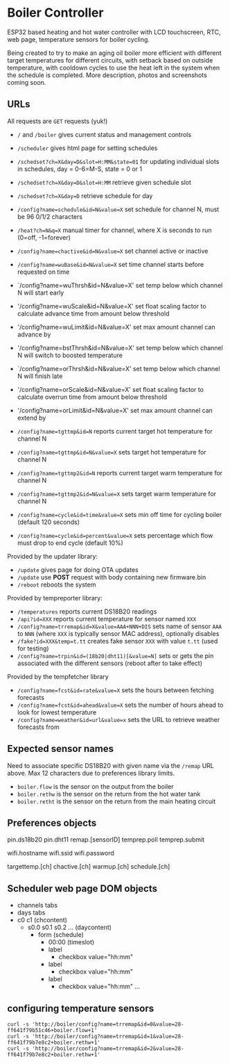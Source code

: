 # Boiler Controller

ESP32 based heating and hot water controller with LCD touchscreen, RTC, web page, temperature sensors for boiler cycling.

Being created to try to make an aging oil boiler more efficient with different target temperatures for different circuits, with setback based on outside temperature, with cooldown cycles to use the heat left in the system when the schedule is completed.
More description, photos and screenshots coming soon.

## URLs

All requests are `GET` requests (yuk!)

* `/` and `/boiler` gives current status and management controls

* `/scheduler` gives html page for setting schedules
* `/schedset?ch=X&day=D&slot=H:MM&state=01` for updating individual slots in schedules, day = 0-6=M-S, state = 0 or 1
* `/schedset?ch=X&day=D&slot=H:MM` retrieve given schedule slot
* `/schedset?ch=X&day=D` retrieve schedule for day
* `/config?name=schedule&id=N&value=X` set schedule for channel N, must be 96 0/1/2 characters

* `/heat?ch=N&q=X` manual timer for channel, where X is seconds to run (0=off, -1=forever)
* `/config?name=chactive&id=N&value=X` set channel active or inactive

* `/config?name=wuBase&id=N&value=X` set time channel starts before requested on time
* `/config?name=wuThrsh&id=N&value=X' set temp below which channel N will start early
* '/config?name=wuScale&id=N&value=X' set float scaling factor to calculate advance time from amount below threshold
* '/config?name=wuLimit&id=N&value=X' set max amount channel can advance by

* '/config?name=bstThrsh&id=N&value=X' set temp below which channel N will switch to boosted temperature

* `/config?name=orThrsh&id=N&value=X' set temp below which channel N will finish late
* '/config?name=orScale&id=N&value=X' set float scaling factor to calculate overrun time from amount below threshold
* '/config?name=orLimit&id=N&value=X' set max amount channel can extend by

* `/config?name=tgttmp&id=N` reports current target hot temperature for channel N
* `/config?name=tgttmp&id=N&value=X` sets target hot temperature for channel N
* `/config?name=tgttmp2&id=N` reports current target warm temperature for channel N
* `/config?name=tgttmp2&id=N&value=X` sets target warm temperature for channel N
* `/config?name=cycle&id=time&value=X` sets min off time for cycling boiler (default 120 seconds)
* `/config?name=cycle&id=percent&value=X` sets percentage which flow must drop to end cycle (default 10%)

Provided by the updater library:
* `/update` gives page for doing OTA updates
* `/update` use __POST__ request with body containing new firmware.bin
* `/reboot` reboots the system

Provided by tempreporter library:
* `/temperatures` reports current DS18B20 readings
* `/api?id=XXX` reports current temperature for sensor named `XXX`
* `/config?name=trremap&id=X&value=AAA+NNN+DIS` sets name of sensor `AAA` to `NNN` (where `XXX` is typically sensor MAC address), optionally disables
* `/fake?id=XXX&temp=t.tt` creates fake sensor `XXX` with value `t.tt` (used for testing)
* `/config?name=trpin&id=(18b20|dht11)[&value=N]` sets or gets the pin associated with the different sensors (reboot after to take effect)

Provided by the tempfetcher library
* `/config?name=fcst&id=rate&value=X` sets the hours between fetching forecasts
* `/config?name=fcst&id=ahead&value=X` sets the number of hours ahead to look for lowest temperature
* `/config?name=weather&id=url&value=x` sets the URL to retrieve weather forecasts from

## Expected sensor names

Need to associate specific DS18B20 with given name via the `/remap` URL above.
Max 12 characters due to preferences library limits.

* `boiler.flow` is the sensor on the output from the boiler
* `boiler.rethw` is the sensor on the return from the hot water tank
* `boiler.retht` is the sensor on the return from the main heating circuit

## Preferences objects

pin.ds18b20
pin.dht11
remap.[sensorID]
temprep.poll
temprep.submit

wifi.hostname
wifi.ssid
wifi.password

targettemp.[ch]
chactive.[ch]
warmup.[ch]
schedule.[ch]

## Scheduler web page DOM objects

* channels tabs
* days tabs
* c0 c1 (chcontent)
  * s0.0 s0.1 s0.2 ... (daycontent)
    * form (schedule)
      * 00:00 (timeslot)
      * label
        * checkbox value="hh:mm"
      * label
        * checkbox value="hh:mm"
      * label
        * checkbox value="hh:mm"
...

## configuring temperature sensors
```
curl -s 'http://boiler/config?name=trremap&id=0&value=28-ff641f79b51c46+boiler.flow+1'
curl -s 'http://boiler/config?name=trremap&id=1&value=28-ff641f79b7e8c2+boiler.rethw+1'
curl -s 'http://boiler/config?name=trremap&id=2&value=28-ff641f79b7e8c2+boiler.rethw+1'
```

